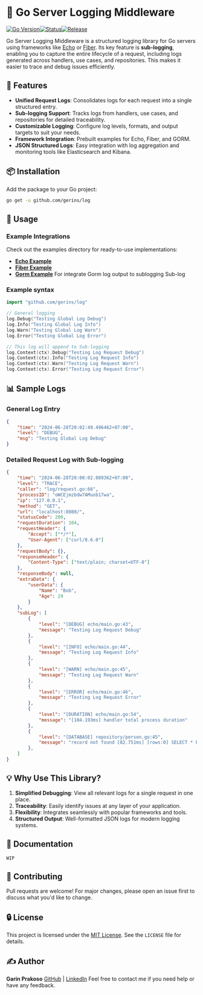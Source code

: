 # 📜 Go Server Logging Middleware

[![Go Version](https://img.shields.io/badge/Go-v1.22.0-blue.svg)](https://golang.org/doc/go1.22)[![Status](https://img.shields.io/badge/status-development-green.svg)](https://shields.io/)[![Release](https://img.shields.io/badge/release-v1.1.0-yellow.svg)](https://shields.io/)

Go Server Logging Middleware is a structured logging library for Go servers using frameworks like [Echo](https://echo.labstack.com) or [Fiber](https://gofiber.io). Its key feature is **sub-logging**, enabling you to capture the entire lifecycle of a request, including logs generated across handlers, use cases, and repositories. This makes it easier to trace and debug issues efficiently.



## 🌟 Features

- **Unified Request Logs**: Consolidates logs for each request into a single structured entry.
- **Sub-logging Support**: Tracks logs from handlers, use cases, and repositories for detailed traceability.
- **Customizable Logging**: Configure log levels, formats, and output targets to suit your needs.
- **Framework Integration**: Prebuilt examples for Echo, Fiber, and GORM.
- **JSON Structured Logs**: Easy integration with log aggregation and monitoring tools like Elasticsearch and Kibana.



## 📦 Installation

Add the package to your Go project:

```bash
go get -u github.com/gerins/log
```



## 🔧 Usage

### Example Integrations

Check out the examples directory for ready-to-use implementations:

- **[Echo Example](https://github.com/gerins/log/blob/main/example/echo/main.go)**  
- **[Fiber Example](https://github.com/gerins/log/blob/main/example/fiber/main.go)**  
- **[Gorm Example](https://github.com/gerins/log/blob/main/example/gorm/main.go)** For integrate Gorm log output to sublogging
Sub-log

### Example syntax
```go
import "github.com/gerins/log"

// General logging
log.Debug("Testing Global Log Debug")
log.Info("Testing Global Log Info")
log.Warn("Testing Global Log Warn")
log.Error("Testing Global Log Error")

// This log will append to Sub-logging
log.Context(ctx).Debug("Testing Log Request Debug")
log.Context(ctx).Info("Testing Log Request Info")
log.Context(ctx).Warn("Testing Log Request Warn")
log.Context(ctx).Error("Testing Log Request Error")
```

## 📊 Sample Logs

### General Log Entry
```json
{
    "time": "2024-06-28T20:02:49.496462+07:00",
    "level": "DEBUG",
    "msg": "Testing Global Log Debug"
}
```

### Detailed Request Log with Sub-logging
```json
{
    "time": "2024-06-28T20:00:02.089362+07:00",
    "level": "TRACE",
    "caller": "log/request.go:66",
    "processID": "oWCEjmzbdw7AMuob17wa",
    "ip": "127.0.0.1",
    "method": "GET",
    "url": "localhost:8080/",
    "statusCode": 200,
    "requestDuration": 104,
    "requestHeader": {
        "Accept": ["*/*"],
        "User-Agent": ["curl/8.6.0"]
    },
    "requestBody": {},
    "responseHeader": {
        "Content-Type": ["text/plain; charset=UTF-8"]
    },
    "responseBody": null,
    "extraData": {
        "userData": {
            "Name": "Bob",
            "Age": 29
        }
    },
    "subLog": [
        {
            "level": "[DEBUG] echo/main.go:43",
            "message": "Testing Log Request Debug"
        },
        {
            "level": "[INFO] echo/main.go:44",
            "message": "Testing Log Request Info"
        },
        {
            "level": "[WARN] echo/main.go:45",
            "message": "Testing Log Request Warn"
        },
        {
            "level": "[ERROR] echo/main.go:46",
            "message": "Testing Log Request Error"
        },
        {
            "level": "[DURATION] echo/main.go:54",
            "message": "[104.193ms] handler total process duration"
        },
        {
            "level": "[DATABASE] repository/person.go:45",
            "message": "record not found [82.751ms] [rows:0] SELECT * FROM \"person\" WHERE id = 1 ORDER BY \"person\".\"id\" LIMIT 1"
        },
    ]
}
```


## 💡 Why Use This Library?

1. **Simplified Debugging**: View all relevant logs for a single request in one place.
2. **Traceability**: Easily identify issues at any layer of your application.
3. **Flexibility**: Integrates seamlessly with popular frameworks and tools.
4. **Structured Output**: Well-formatted JSON logs for modern logging systems.



## 📘 Documentation

`WIP`


## 🙌 Contributing

Pull requests are welcome! For major changes, please open an issue first to discuss what you'd like to change.


## 🔒 License

This project is licensed under the [MIT License](https://opensource.org/licenses/MIT). See the `LICENSE` file for details.


## ✍️ Author

**Garin Prakoso** 
[GitHub](https://github.com/gerins) | [LinkedIn](https://www.linkedin.com/in/garin-prakoso-60244b1a2/)
Feel free to contact me if you need help or have any feedback.

